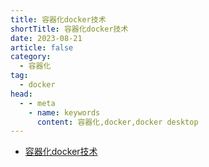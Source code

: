 ```yaml
---
title: 容器化docker技术
shortTitle: 容器化docker技术
date: 2023-08-21
article: false
category:
  - 容器化
tag:
  - docker
head:
  - - meta
    - name: keywords
      content: 容器化,docker,docker desktop
---
```



* [容器化docker技术](./docker.md) 